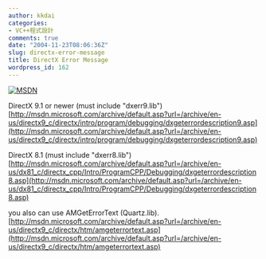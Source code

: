 ```yaml
---
author: kkdai
categories:
- VC++程式設計
comments: true
date: "2004-11-23T08:06:36Z"
slug: directx-error-message
title: DirectX Error Message
wordpress_id: 162
---
```


[![MSDN](http://msdn.microsoft.com/library/toolbar/3.0/images/banners/msdn_masthead_ltr.gif)](http://msdn.microsoft.com/)

DirectX 9.1 or newer (must include "dxerr9.lib")  
[http://msdn.microsoft.com/archive/default.asp?url=/archive/en-us/directx9_c/directx/intro/program/debugging/dxgeterrordescription9.asp](http://msdn.microsoft.com/archive/default.asp?url=/archive/en-us/directx9_c/directx/intro/program/debugging/dxgeterrordescription9.asp)

DirectX 8.1 (must include "dxerr8.lib")  
[http://msdn.microsoft.com/archive/default.asp?url=/archive/en-us/dx81_c/directx_cpp/Intro/ProgramCPP/Debugging/dxgeterrordescription8.asp](http://msdn.microsoft.com/archive/default.asp?url=/archive/en-us/dx81_c/directx_cpp/Intro/ProgramCPP/Debugging/dxgeterrordescription8.asp)

you also can use AMGetErrorText (Quartz.lib).  
[http://msdn.microsoft.com/archive/default.asp?url=/archive/en-us/directx9_c/directx/htm/amgeterrortext.asp](http://msdn.microsoft.com/archive/default.asp?url=/archive/en-us/directx9_c/directx/htm/amgeterrortext.asp)
